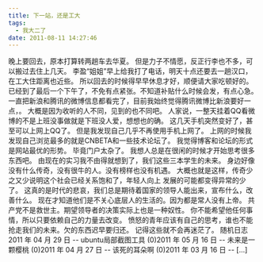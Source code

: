 ```yaml
---
title: 下一站，还是工大
tags:
  - 我大二了
date: 2011-08-11 14:27:46
---
```


晚上要回去，原本打算转两趟车去华夏。 但是力子不情愿，反正行李也不多，可以搬过去住上几天。 李盈“姐姐”早上给我打了电话，明天十点还要去一趟汉口，在工大住距离也近些。 所以回去的时候得早早休息才好，顺便请大家吃顿好的。 已经到了最后一个下午了，不免有点紧张。不知道补贴什么时候会发，有点心急。 一直把新浪和腾讯的微博信息都看完了，目前我始终觉得腾讯微博比新浪要好一点，。 大概是因为收听的人不同，见到的也不同吧。 人家说，一整天挂着QQ看微博的不是上班没事做就是下班没人爱，想想也的确。 这几天手机突然变好了，甚至可以上网上QQ了。 但是我发现自己几乎不再使用手机上网了。 上网的时候我发现自己浏览最多的就是CNBETA和一些技术论坛了。 我觉得博客和论坛的形式是网站最优的形势。 毕竟门户太杂了。 我想人总是在很闲的时候才开始思考很多东西吧。 由现在的实习我不由得就想到了，我们这些三本学生的未来。 身边好像没有什么传奇，没有很牛的人。没有榜样也没有机遇。 大概也就是这样，传奇少之又少说明这个社会已经关系饱和了，年轻人向上 发展的可能都变得异常的少了。 这真的是时代的悲哀，我们总是期待着国家的领导人能出来，宣布什么，改善什么。 现在才知道他们是不关心底层人的生活的。因为都是常人没有上帝。 共产党不是救世主。期望领导者的决策实际上也是一种奴性。 你不能希望他任何事情，所以只要依赖自己的力量去改变。 愤怒的青年应该有自己的思考，谁也不能抢走我们的未来。欠的东西迟早要归还。 记得这些就不会再迷茫了。 随机日志2011 年 04 月 29 日 -- ubuntu局部截图工具 (0)2011 年 05 月 16 日 -- 未来是一颗樱桃 (0)2011 年 04 月 27 日 -- 该死的耳朵啊 (0)2011 年 03 月 16 日 -- [...]